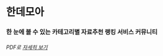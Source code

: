 # 한데모아

### 한 눈에 볼 수 있는 카테고리별 자료추천 랭킹 서비스 커뮤니티

###### PDF로 [자세히 보기](https://github.com/euntaek419/handemoa_ver2/files/12443687/handemoa.pdf)

### 
